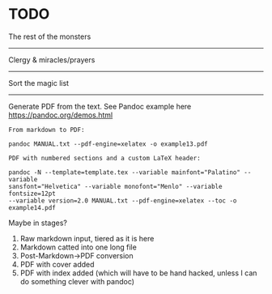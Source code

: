 # TODO

The rest of the monsters

-------------------------------------------------------------------------------

Clergy & miracles/prayers

-------------------------------------------------------------------------------

Sort the magic list

-------------------------------------------------------------------------------

Generate PDF from the text. See Pandoc example here https://pandoc.org/demos.html

```
From markdown to PDF:

pandoc MANUAL.txt --pdf-engine=xelatex -o example13.pdf

PDF with numbered sections and a custom LaTeX header:

pandoc -N --template=template.tex --variable mainfont="Palatino" --variable
sansfont="Helvetica" --variable monofont="Menlo" --variable fontsize=12pt
--variable version=2.0 MANUAL.txt --pdf-engine=xelatex --toc -o example14.pdf
```

Maybe in stages?

1. Raw markdown input, tiered as it is here
2. Markdown catted into one long file
3. Post-Markdown→PDF conversion
4. PDF with cover added
5. PDF with index added (which will have to be hand hacked, unless I can do
   something clever with pandoc)
